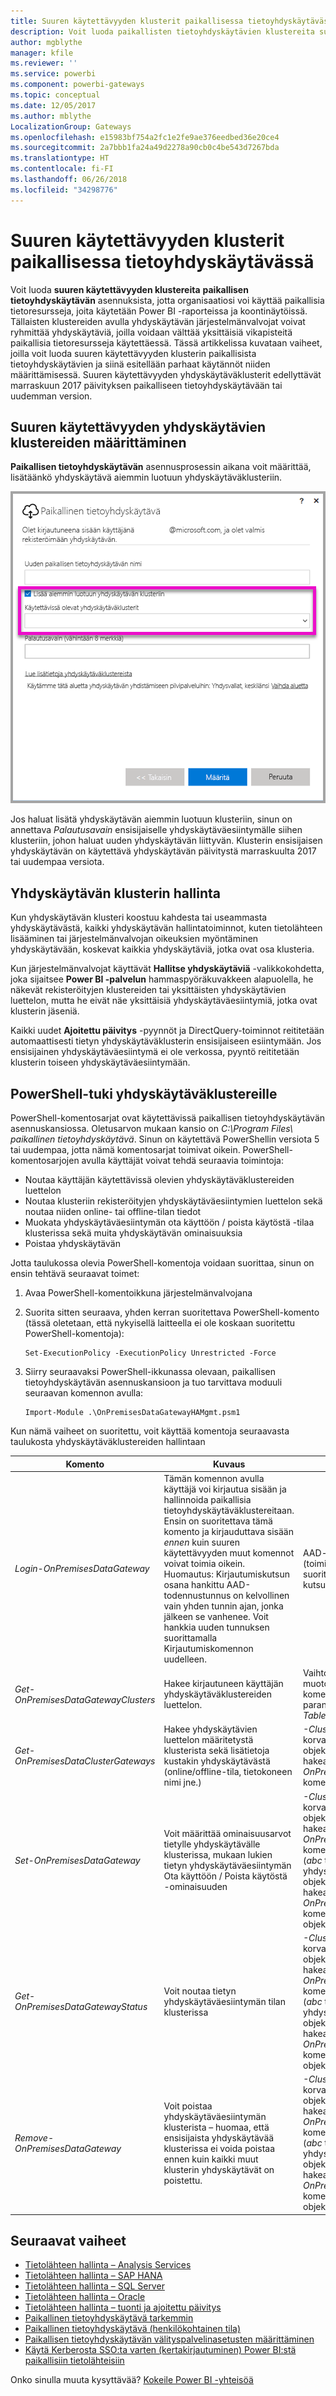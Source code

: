 ```yaml
---
title: Suuren käytettävyyden klusterit paikallisessa tietoyhdyskäytävässä
description: Voit luoda paikallisten tietoyhdyskäytävien klustereita suuren käytettävyyden tarjoamiseksi yrityksellesi.
author: mgblythe
manager: kfile
ms.reviewer: ''
ms.service: powerbi
ms.component: powerbi-gateways
ms.topic: conceptual
ms.date: 12/05/2017
ms.author: mblythe
LocalizationGroup: Gateways
ms.openlocfilehash: e15983bf754a2fc1e2fe9ae376eedbed36e20ce4
ms.sourcegitcommit: 2a7bbb1fa24a49d2278a90cb0c4be543d7267bda
ms.translationtype: HT
ms.contentlocale: fi-FI
ms.lasthandoff: 06/26/2018
ms.locfileid: "34298776"
---
```

# <a name="high-availability-clusters-for-on-premises-data-gateway"></a>Suuren käytettävyyden klusterit paikallisessa tietoyhdyskäytävässä
Voit luoda **suuren käytettävyyden klustereita** **paikallisen tietoyhdyskäytävän** asennuksista, jotta organisaatiosi voi käyttää paikallisia tietoresursseja, joita käytetään Power BI -raporteissa ja koontinäytöissä. Tällaisten klustereiden avulla yhdyskäytävän järjestelmänvalvojat voivat ryhmittää yhdyskäytäviä, joilla voidaan välttää yksittäisiä vikapisteitä paikallisia tietoresursseja käytettäessä. Tässä artikkelissa kuvataan vaiheet, joilla voit luoda suuren käytettävyyden klusterin paikallisista tietoyhdyskäytävien ja siinä esitellään parhaat käytännöt niiden määrittämisessä. Suuren käytettävyyden yhdyskäytäväklusterit edellyttävät marraskuun 2017 päivityksen paikalliseen tietoyhdyskäytävään tai uudemman version.


## <a name="setting-up-high-availability-clusters-of-gateways"></a>Suuren käytettävyyden yhdyskäytävien klustereiden määrittäminen

**Paikallisen tietoyhdyskäytävän** asennusprosessin aikana voit määrittää, lisätäänkö yhdyskäytävä aiemmin luotuun yhdyskäytäväklusteriin. 

![](media/service-gateway-high-availability-clusters/gateway_clusters_01.png)

Jos haluat lisätä yhdyskäytävän aiemmin luotuun klusteriin, sinun on annettava *Palautusavain* ensisijaiselle yhdyskäytäväesiintymälle siihen klusteriin, johon haluat uuden yhdyskäytävän liittyvän. Klusterin ensisijaisen yhdyskäytävän on käytettävä yhdyskäytävän päivitystä marraskuulta 2017 tai uudempaa versiota. 


## <a name="managing-a-gateway-cluster"></a>Yhdyskäytävän klusterin hallinta

Kun yhdyskäytävän klusteri koostuu kahdesta tai useammasta yhdyskäytävästä, kaikki yhdyskäytävän hallintatoiminnot, kuten tietolähteen lisääminen tai järjestelmänvalvojan oikeuksien myöntäminen yhdyskäytävään, koskevat kaikkia yhdyskäytäviä, jotka ovat osa klusteria. 

Kun järjestelmänvalvojat käyttävät **Hallitse yhdyskäytäviä** -valikkokohdetta, joka sijaitsee **Power BI -palvelun** hammaspyöräkuvakkeen alapuolella, he näkevät rekisteröityjen klustereiden tai yksittäisten yhdyskäytävien luettelon, mutta he eivät näe yksittäisiä yhdyskäytäväesiintymiä, jotka ovat klusterin jäseniä.

Kaikki uudet **Ajoitettu päivitys** -pyynnöt ja DirectQuery-toiminnot reititetään automaattisesti tietyn yhdyskäytäväklusterin ensisijaiseen esiintymään. Jos ensisijainen yhdyskäytäväesiintymä ei ole verkossa, pyyntö reititetään klusterin toiseen yhdyskäytäväesiintymään.

## <a name="powershell-support-for-gateway-clusters"></a>PowerShell-tuki yhdyskäytäväklustereille

PowerShell-komentosarjat ovat käytettävissä paikallisen tietoyhdyskäytävän asennuskansiossa. Oletusarvon mukaan kansio on *C:\Program Files\ paikallinen tietoyhdyskäytävä*. Sinun on käytettävä PowerShellin versiota 5 tai uudempaa, jotta nämä komentosarjat toimivat oikein. PowerShell-komentosarjojen avulla käyttäjät voivat tehdä seuraavia toimintoja:

-   Noutaa käyttäjän käytettävissä olevien yhdyskäytäväklustereiden luettelon
-   Noutaa klusteriin rekisteröityjen yhdyskäytäväesiintymien luettelon sekä noutaa niiden online- tai offline-tilan tiedot
-   Muokata yhdyskäytäväesiintymän ota käyttöön / poista käytöstä -tilaa klusterissa sekä muita yhdyskäytävän ominaisuuksia
-   Poistaa yhdyskäytävän

Jotta taulukossa olevia PowerShell-komentoja voidaan suorittaa, sinun on ensin tehtävä seuraavat toimet:

1. Avaa PowerShell-komentoikkuna järjestelmänvalvojana
2. Suorita sitten seuraava, yhden kerran suoritettava PowerShell-komento (tässä oletetaan, että nykyisellä laitteella ei ole koskaan suoritettu PowerShell-komentoja):

    ```
    Set-ExecutionPolicy -ExecutionPolicy Unrestricted -Force
    ```

3. Siirry seuraavaksi PowerShell-ikkunassa olevaan, paikallisen tietoyhdyskäytävän asennuskansioon ja tuo tarvittava moduuli seuraavan komennon avulla:

    ```
    Import-Module .\OnPremisesDataGatewayHAMgmt.psm1
    ```

Kun nämä vaiheet on suoritettu, voit käyttää komentoja seuraavasta taulukosta yhdyskäytäväklustereiden hallintaan

| **Komento** | **Kuvaus** | **Parametrit** |
| --- | --- | --- |
| *Login-OnPremisesDataGateway* |Tämän komennon avulla käyttäjä voi kirjautua sisään ja hallinnoida paikallisia tietoyhdyskäytäväklustereitaan.  Ensin on suoritettava tämä komento ja kirjauduttava sisään *ennen* kuin suuren käytettävyyden muut komennot voivat toimia oikein. Huomautus: Kirjautumiskutsun osana hankittu AAD-todennustunnus on kelvollinen vain yhden tunnin ajan, jonka jälkeen se vanhenee. Voit hankkia uuden tunnuksen suorittamalla Kirjautumiskomennon uudelleen.| AAD-käyttäjänimi ja salasana (toimitetaan osana komennon suoritusta, ei osana ensimmäistä kutsua)|
| *Get-OnPremisesDataGatewayClusters* | Hakee kirjautuneen käyttäjän yhdyskäytäväklustereiden luettelon. | Vaihtoehtoisesti voit välittää muotoilun parametrit tähän komentoon luettavuuden parantamiseksi, kuten: *Format-Table -AutoSize -Wrap* |
| *Get-OnPremisesDataClusterGateways* | Hakee yhdyskäytävien luettelon määritetystä klusterista sekä lisätietoja kustakin yhdyskäytävästä (online/offline-tila, tietokoneen nimi jne.) | *-ClusterObjectID xyz* (jossa *xyz* on korvattu todellisen klusterin objektitunnusarvolla, joka voidaan hakea käyttämällä *Get-OnPremisesDataGatewayClusters*-komentoa)|
| *Set-OnPremisesDataGateway* | Voit määrittää ominaisuusarvot tietylle yhdyskäytävälle klusterissa, mukaan lukien tietyn yhdyskäytäväesiintymän Ota käyttöön / Poista käytöstä -ominaisuuden  | *-ClusterObjectID xyz* (*xyz* tulee korvata todellisen klusterin objektitunnusarvolla, joka voidaan hakea käyttämällä *Get-OnPremisesDataGatewayClusters*-komentoa) *-GatewayObjectID abc* (*abc* tulee korvata todellisen yhdyskäytävän objektitunnusarvolla, joka voidaan hakea käyttämällä *Get-OnPremisesDataClusterGateways*-komentoa, tietyn klusterin objektitunnuksen mukaan) |
| *Get-OnPremisesDataGatewayStatus* | Voit noutaa tietyn yhdyskäytäväesiintymän tilan klusterissa  | *-ClusterObjectID xyz* (*xyz* tulee korvata todellisen klusterin objektitunnusarvolla, joka voidaan hakea käyttämällä *Get-OnPremisesDataGatewayClusters*-komentoa) *-GatewayObjectID abc* (*abc* tulee korvata todellisen yhdyskäytävän objektitunnusarvolla, joka voidaan hakea käyttämällä *Get-OnPremisesDataClusterGateways*-komentoa, tietyn klusterin objektitunnuksen mukaan) |
| *Remove-OnPremisesDataGateway*  | Voit poistaa yhdyskäytäväesiintymän klusterista – huomaa, että ensisijaista yhdyskäytävää klusterissa ei voida poistaa ennen kuin kaikki muut klusterin yhdyskäytävät on poistettu.| *-ClusterObjectID xyz* (*xyz* tulee korvata todellisen klusterin objektitunnusarvolla, joka voidaan hakea käyttämällä *Get-OnPremisesDataGatewayClusters*-komentoa) *-GatewayObjectID abc* (*abc* tulee korvata todellisen yhdyskäytävän objektitunnusarvolla, joka voidaan hakea käyttämällä *Get-OnPremisesDataClusterGateways*-komentoa, tietyn klusterin objektitunnuksen mukaan) |


## <a name="next-steps"></a>Seuraavat vaiheet

-   [Tietolähteen hallinta – Analysis Services](service-gateway-enterprise-manage-ssas.md)  
-   [Tietolähteen hallinta – SAP HANA](service-gateway-enterprise-manage-sap.md)  
-   [Tietolähteen hallinta – SQL Server](service-gateway-enterprise-manage-sql.md)  
-   [Tietolähteen hallinta – Oracle](service-gateway-onprem-manage-oracle.md)  
-   [Tietolähteen hallinta – tuonti ja ajoitettu päivitys](service-gateway-enterprise-manage-scheduled-refresh.md)  
-   [Paikallinen tietoyhdyskäytävä tarkemmin ](service-gateway-onprem-indepth.md)  
-   [Paikallinen tietoyhdyskäytävä (henkilökohtainen tila)](service-gateway-personal-mode.md)
-   [Paikallisen tietoyhdyskäytävän välityspalvelinasetusten määrittäminen](service-gateway-proxy.md)  
-   [Käytä Kerberosta SSO:ta varten (kertakirjautuminen) Power BI:stä paikallisiin tietolähteisiin](service-gateway-kerberos-for-sso-pbi-to-on-premises-data.md)  

Onko sinulla muuta kysyttävää? [Kokeile Power BI -yhteisöä](http://community.powerbi.com/)
